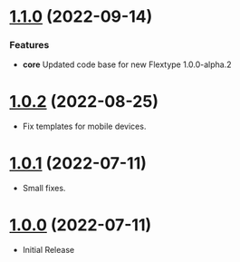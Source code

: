 <a name="1.1.0"></a>
# [1.1.0](https://github.com/flextype-starter-kits/clean) (2022-09-14)

### Features

* **core** Updated code base for new Flextype 1.0.0-alpha.2

<a name="1.0.2"></a>
# [1.0.2](https://github.com/flextype-starter-kits/clean) (2022-08-25)
* Fix templates for mobile devices.

<a name="1.0.1"></a>
# [1.0.1](https://github.com/flextype-starter-kits/clean) (2022-07-11)
* Small fixes.

<a name="1.0.0"></a>
# [1.0.0](https://github.com/flextype-starter-kits/clean) (2022-07-11)
* Initial Release
